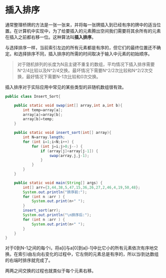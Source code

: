 # 插入排序

通常整理桥牌的方法是一张一张来，并将每一张牌插入到已经有序的牌中的适当位置。在计算机中实现中，为了给要插入的元素腾出空间我们需要将其余所有的元素在插入之前都右移一位。这种算法叫**插入排序**。

与选择排序一样，当前索引左边的所有元素都是有序的，但它们的最终位置还不确定。和选择排序不同，插入排序的所需的时间取决于输入中元素的初始顺序。

>对于随机排列的长度为N且主键不重复的数组，平均情况下插入排序需要N^2/4比较以及N^2/4交换。最坏情况下需要N^2/2次比较和N^2/2次交换，最好情况下需要N-1次比较和0次交换。

插入排序对于实际应用中常见的某些类型的非随机数组很有效。

```java
public class Insert_Sort{

	public static void swap(int[] array,int a,int b){
		int temp=array[a];
		array[a]=array[b];
		array[b]=temp;
	}

	public static void insert_sort(int[] array){
		int N=array.length;
		for (int i=1;i<N;i++) {
			for (int j=i;j>0;j--) {
				if (array[j]<array[j-1]) {
					swap(array,j,j-1);
				}
			}
		}
	}

	public static void main(String[] args) {
		int[] arr={3,44,38,5,47,15,36,26,27,2,46,4,19,50,48};
		System.out.println("排序前:");
		for (int n :arr ) {
			System.out.print(n+" ");
		}
		insert_sort(arr);
		System.out.println("\n排序后:");
		for (int n :arr ) {
			System.out.print(n+" ");
		}
	}
}
```

对于0到N-1之间的每个i，将a[i]与a[0]到a[i-1]中比它小的所有元素依次有序地交换。在索引i由左向右变化的过程中，它左侧的元素总是有序的，所以当i到达数组的右端时排序就完成了。

两两之间交换的过程也就类似于每个元素右移。